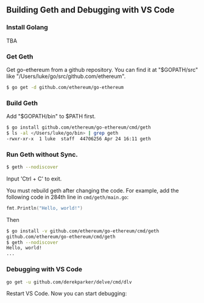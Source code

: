 ## Building Geth and Debugging with VS Code

### Install Golang
TBA

### Get Geth
Get go-ethereum from a github repository. You can find it at "$GOPATH/src" like "/⁨Users⁩/⁨luke⁩/⁨go/⁨src/⁨github.com/⁨ethereum⁩".
```bash
$ go get -d github.com/ethereum/go-ethereum
```

### Build Geth
Add "$GOPATH/bin" to $PATH first.
```bash
$ go install github.com/ethereum/go-ethereum/cmd/geth
$ ls -al </Users/luke/go/bin> | grep geth
-rwxr-xr-x  1 luke  staff  44706256 Apr 24 16:11 geth
```

### Run Geth without Sync.
```bash
$ geth --nodiscover
```
Input 'Ctrl + C' to exit.

You must rebuild geth after changing the code. For example, add the following code in 284th line in ```cmd/geth/main.go```:
```go
fmt.Println("Hello, world!")
```
Then
```bash
$ go install -v github.com/ethereum/go-ethereum/cmd/geth
github.com/ethereum/go-ethereum/cmd/geth
$ geth --nodiscover
Hello, world!
...
```

### Debugging with VS Code
```bash
go get -u github.com/derekparker/delve/cmd/dlv
```
Restart VS Code. Now you can start debugging:
